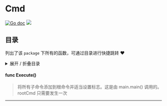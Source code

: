 # Cmd



[![Go doc](https://img.shields.io/badge/go.dev-reference-brightgreen?logo=go&logoColor=white&style=flat)](https://pkg.go.dev/github.com/kercylan98/minotaur/cmd)
![](https://img.shields.io/badge/Email-kercylan@gmail.com-green.svg?style=flat)

## 目录
列出了该 `package` 下所有的函数，可通过目录进行快捷跳转 ❤️
<details>
<summary>展开 / 折叠目录</summary


> 包级函数定义

|函数|描述
|:--|:--
|[Execute](#Execute)|将所有子命令添加到根命令并适当设置标志。这是由 main.main() 调用的。 rootCmd 只需要发生一次


> 结构体定义

|结构体|描述
|:--|:--

</details>


#### func Execute()
<span id="Execute"></span>
> 将所有子命令添加到根命令并适当设置标志。这是由 main.main() 调用的。 rootCmd 只需要发生一次
***
